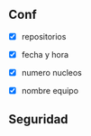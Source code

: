 
## Conf

- [x] repositorios
- [x] fecha y hora
- [x] numero nucleos
- [x] nombre equipo


## Seguridad
